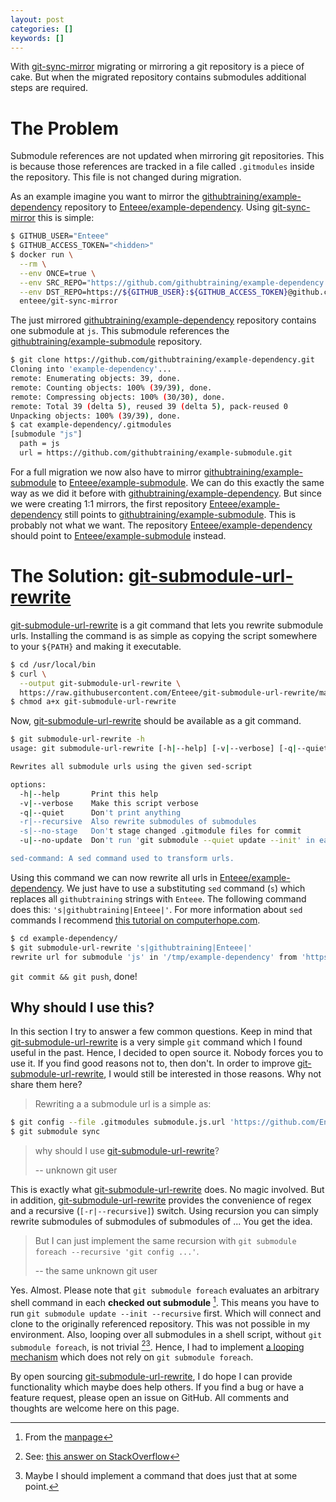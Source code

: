 ```yaml
---
layout: post
categories: []
keywords: []
---
```


With [git-sync-mirror] migrating or mirroring a git repository is a piece of
cake. But when the migrated repository contains submodules additional steps are
required.

# The Problem

Submodule references are not updated when mirroring git repositories. This is
because those references are tracked in a file called `.gitmodules` inside the
repository. This file is not changed during migration.

As an example imagine you want to mirror the [githubtraining/example-dependency]
repository to [Enteee/example-dependency]. Using [git-sync-mirror] this is simple:

```sh
$ GITHUB_USER="Enteee"
$ GITHUB_ACCESS_TOKEN="<hidden>"
$ docker run \
  --rm \
  --env ONCE=true \
  --env SRC_REPO="https://github.com/githubtraining/example-dependency.git" \
  --env DST_REPO=https://${GITHUB_USER}:${GITHUB_ACCESS_TOKEN}@github.com/Enteee/example-dependency.git \
  enteee/git-sync-mirror
```

The just mirrored [githubtraining/example-dependency] repository contains one
submodule at `js`. This submodule references the [githubtraining/example-submodule]
repository.

```sh
$ git clone https://github.com/githubtraining/example-dependency.git
Cloning into 'example-dependency'...
remote: Enumerating objects: 39, done.
remote: Counting objects: 100% (39/39), done.
remote: Compressing objects: 100% (30/30), done.
remote: Total 39 (delta 5), reused 39 (delta 5), pack-reused 0
Unpacking objects: 100% (39/39), done.
$ cat example-dependency/.gitmodules
[submodule "js"]
  path = js
  url = https://github.com/githubtraining/example-submodule.git
````

For a full migration we now also have to mirror [githubtraining/example-submodule]
to [Enteee/example-submodule]. We can do this exactly the same way as we did it
before with [githubtraining/example-dependency]. But since we were creating 1:1
mirrors, the first repository [Enteee/example-dependency] still points to
[githubtraining/example-submodule]. This is probably not what we want. The
repository [Enteee/example-dependency] should point to [Enteee/example-submodule]
instead.

# The Solution: [git-submodule-url-rewrite]

[git-submodule-url-rewrite] is a git command that lets you rewrite submodule
urls. Installing the command is as simple as copying the script somewhere to
your `${PATH}` and making it executable.

```sh
$ cd /usr/local/bin
$ curl \
  --output git-submodule-url-rewrite \
  https://raw.githubusercontent.com/Enteee/git-submodule-url-rewrite/master/git-submodule-url-rewrite
$ chmod a+x git-submodule-url-rewrite
```

Now, [git-submodule-url-rewrite] should be available as a git command.

```sh
$ git submodule-url-rewrite -h
usage: git submodule-url-rewrite [-h|--help] [-v|--verbose] [-q|--quiet] [-r|--recursive] [-s|--no-stage] [-u|--no-update] sed-command

Rewrites all submodule urls using the given sed-script

options:
  -h|--help       Print this help
  -v|--verbose    Make this script verbose
  -q|--quiet      Don't print anything
  -r|--recursive  Also rewrite submodules of submodules
  -s|--no-stage   Don't stage changed .gitmodule files for commit
  -u|--no-update  Don't run 'git submodule --quiet update --init' in each submodule

sed-command: A sed command used to transform urls.
```

Using this command we can now rewrite all urls in [Enteee/example-dependency].
We just have to use a substituting `sed` command (`s`) which replaces all
`githubtraining` strings with `Enteee`. The following command does this:
`'s|githubtraining|Enteee|'`. For more information about `sed` commands I
recommend [this tutorial on computerhope.com](https://www.computerhope.com/unix/used.htm).

```sh
$ cd example-dependency/
$ git submodule-url-rewrite 's|githubtraining|Enteee|'
rewrite url for submodule 'js' in '/tmp/example-dependency' from 'https://github.com/githubtraining/example-submodule.git' to 'https://github.com/Enteee/example-submodule.git'
```

`git commit && git push`, done!

## Why should I use this?

In this section I try to answer a few common questions. Keep in mind that
[git-submodule-url-rewrite] is a very simple `git` command which I found useful
in the past. Hence, I decided to open source it. Nobody forces you to use it.
If you find good reasons not to, then don't. In order to improve
[git-submodule-url-rewrite], I would still be interested in those reasons.
Why not share them here?

> Rewriting a a submodule url is a simple as:
```sh
$ git config --file .gitmodules submodule.js.url 'https://github.com/Enteee/example-submodule.git'
$ git submodule sync
```
> why should I use [git-submodule-url-rewrite]?
>
> -- unknown git user

This is exactly what [git-submodule-url-rewrite] does. No magic involved. But
in addition, [git-submodule-url-rewrite] provides the convenience of regex
and a recursive (`[-r|--recursive]`) switch. Using recursion you can simply rewrite submodules
of submodules of submodules of ... You get the idea.

> But I can just implement the same recursion with
`git submodule foreach --recursive 'git config ...'`.
>
> -- the same unknown git user

Yes. Almost. Please note that `git submodule foreach` evaluates an arbitrary
shell command in each **checked out submodule** [^1]. This means you have to run
`git submodule update --init --recursive` first. Which will connect and clone
to the originally referenced repository. This was not possible in my environment.
Also, looping over all submodules in a shell script, without `git submodule foreach`,
is not trivial [^2][^3]. Hence, I had to implement [a looping mechanism](https://github.com/Enteee/git-submodule-url-rewrite/blob/3d52c605330bebe48c5373fcb5b13dfe8e2264c0/git-submodule-url-rewrite#L109) which does
not rely on `git submodule foreach`.

By open sourcing [git-submodule-url-rewrite], I do hope I can provide functionality
which maybe does help others. If you find a bug or have a feature request, please
open an issue on GitHub. All comments and thoughts are welcome here on this page.


[^1]: From the [manpage](https://git-scm.com/docs/git-submodule#Documentation/git-submodule.txt-foreach--recursiveltcommandgt)
[^2]: See: [this answer on StackOverflow](https://stackoverflow.com/questions/12641469/list-submodules-in-a-git-repository/56912913#56912913)
[^3]: Maybe I should implement a command that does just that at some point.

[git-sync-mirror]:https://hub.docker.com/r/enteee/git-sync-mirror
[githubtraining/example-dependency]:https://github.com/githubtraining/example-dependency.git
[githubtraining/example-submodule]:https://github.com/githubtraining/example-submodule/tree/c3c588713233609f5bbbb2d9e7f3fb4a660f3f72
[Enteee/example-dependency]:https://github.com/Enteee/example-dependency.git
[Enteee/example-submodule]:https://github.com/Enteee/example-submodule.git

[git-submodule-url-rewrite]:https://github.com/Enteee/git-submodule-url-rewrite
